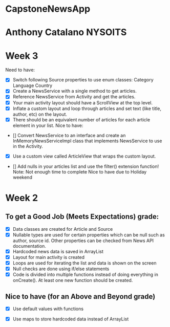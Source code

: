 # CapstoneNewsApp
# Anthony Catalano NYSOITS


# Week 3
Need to have:
- [x] Switch following Source properties to use enum classes:
Category
Language
Country
- [x] Create a NewsService with a single method to get articles.
- [x] Reference NewsService from Activity and get the articles.
- [x] Your main activity layout should have a ScrollView at the top level.
- [x] Inflate a custom layout and loop through articles and set text (like title, author, etc) on the layout.
- [x] There should be an equivalent number of articles for each article element in your list.
Nice to have:
- [] Convert NewsService to an interface and create an InMemoryNewsServiceImpl class that implements NewsService to use in the Activity.  
- [x] Use a custom view called ArticleView that wraps the custom layout.
- [] Add nulls in your articles list and use the filter() extension function!
Note: Not enough time to complete Nice to have due to Holiday weekend



# Week 2
## To get a Good Job (Meets Expectations) grade: 
- [x] Data classes are created for Article and Source
- [x] Nullable types are used for certain properties which can be null such as author, source id. Other properties can be checked from News API documentation.
- [x] Hardcoded news data is saved in ArrayList
- [x] Layout for main activity is created
- [x] Loops are used for iterating the list and data is shown on the screen
- [x] Null checks are done using if/else statements
- [x] Code is divided into multiple functions instead of doing everything in onCreate(). At least one new function should be created.

## Nice to have (for an Above and Beyond grade)
- [x] Use default values with functions
- [x] Use maps to store hardcoded data instead of ArrayList



